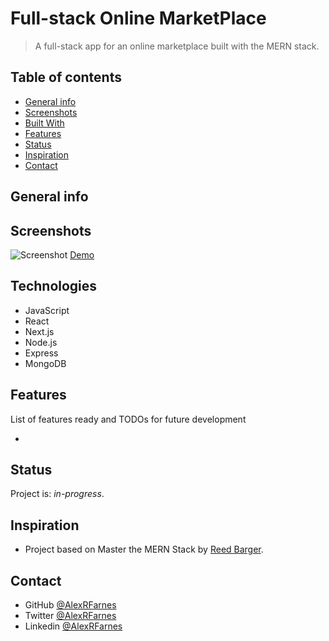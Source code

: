 # Full-stack Online MarketPlace

> A full-stack app for an online marketplace built with the MERN stack.

## Table of contents

- [General info](#general-info)
- [Screenshots](#screenshots)
- [Built With](#built-with)
- [Features](#features)
- [Status](#status)
- [Inspiration](#inspiration)
- [Contact](#contact)

## General info



## Screenshots

![Screenshot]()
[Demo]()

## Technologies

- JavaScript
- React
- Next.js
- Node.js
- Express
- MongoDB

## Features

List of features ready and TODOs for future development

- 

## Status

Project is: _in-progress_.

## Inspiration

- Project based on Master the MERN Stack by [Reed Barger](https://reedbarger.com/).

## Contact

- GitHub [@AlexRFarnes](https://github.com/AlexRFarnes)
- Twitter [@AlexRFarnes](https://twitter.com/alexrfarnes)
- Linkedin [@AlexRFarnes](https://www.linkedin.com/in/alexrfarnes/)
